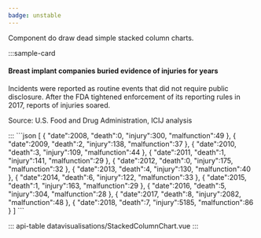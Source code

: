 ```yaml
---
badge: unstable
---
```


Component do draw dead simple stacked column charts.

:::sample-card
<div class="m-4">
  <h4>
    Breast implant companies buried evidence of injuries for years
  </h4>
  <p class="text-muted">
    Incidents were reported as routine events that did not require public disclosure. After the FDA tightened enforcement of its reporting rules in 2017, reports of injuries soared.
  </p>
  <stacked-column-chart :data="incidentReportsUrl" y-axis-tick-format=",.0f" class="my-4" />  
  <p class="text-muted small">
    Source: U.S. Food and Drug Administration, ICIJ analysis
  </p>
</div>
:::

<collapsible-block label="Show the data structure">
```json
[
   {
      "date":2008,
      "death":0,
      "injury":300,
      "malfunction":49
   },
   {
      "date":2009,
      "death":2,
      "injury":138,
      "malfunction":37
   },
   {
      "date":2010,
      "death":3,
      "injury":109,
      "malfunction":44
   },
   {
      "date":2011,
      "death":1,
      "injury":141,
      "malfunction":29
   },
   {
      "date":2012,
      "death":0,
      "injury":175,
      "malfunction":32
   },
   {
      "date":2013,
      "death":4,
      "injury":130,
      "malfunction":40
   },
   {
      "date":2014,
      "death":6,
      "injury":122,
      "malfunction":33
   },
   {
      "date":2015,
      "death":1,
      "injury":163,
      "malfunction":29
   },
   {
      "date":2016,
      "death":5,
      "injury":304,
      "malfunction":28
   },
   {
      "date":2017,
      "death":8,
      "injury":2082,
      "malfunction":48
   },
   {
      "date":2018,
      "death":7,
      "injury":5185,
      "malfunction":86
   }
]
```
</collapsible-block>

::: api-table datavisualisations/StackedColumnChart.vue :::

<script>
  export default {
    data () {
      return {
        incidentReportsUrl: 'https://gist.githubusercontent.com/pirhoo/4055e8d1ee3016805eaf1d2feabdd895/raw/a3d2ba8e9d19fcd9fc659dab50ec075248178238/stacked-colums-incidents.json'
      }
    }
  }
</script>
